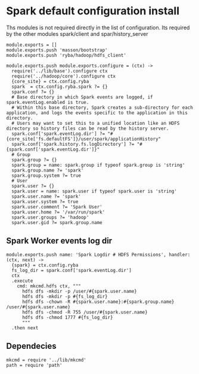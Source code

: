 # Spark default configuration install

Ths modules is not required directly in the list of configuration.
Its required by the other modules spark/client and spar/history_server



    module.exports = []
    module.exports.push 'masson/bootstrap'
    module.exports.push 'ryba/hadoop/hdfs_client'

    module.exports.push module.exports.configure = (ctx) ->
      require('../lib/base').configure ctx
      require('../hadoop/core').configure ctx
      {core_site} = ctx.config.ryba
      spark  = ctx.config.ryba.spark ?= {}
      spark.conf ?= {}
      # Base directory in which Spark events are logged, if spark.eventLog.enabled is true.
      # Within this base directory, Spark creates a sub-directory for each application, and logs the events specific to the application in this directory.
      # Users may want to set this to a unified location like an HDFS directory so history files can be read by the history server.
      spark.conf['spark.eventLog.dir'] ?= "#{core_site['fs.defaultFS']}/user/spark/applicationHistory"
      spark.conf['spark.history.fs.logDirectory'] ?= "#{spark.conf['spark.eventLog.dir']}"
      # Group
      spark.group ?= {}
      spark.group = name: spark.group if typeof spark.group is 'string'
      spark.group.name ?= 'spark'
      spark.group.system ?= true
      # User
      spark.user ?= {}
      spark.user = name: spark.user if typeof spark.user is 'string'
      spark.user.name ?= 'spark'
      spark.user.system ?= true
      spark.user.comment ?= 'Spark User'
      spark.user.home ?= '/var/run/spark'
      spark.user.groups ?= 'hadoop'
      spark.user.gid ?= spark.group.name


## Spark Worker events log dir

    module.exports.push name: 'Spark Logdir # HDFS Permissions', handler: (ctx, next) ->
      {spark} = ctx.config.ryba
      fs_log_dir = spark.conf['spark.eventLog.dir']
      ctx
      .execute
        cmd: mkcmd.hdfs ctx, """
          hdfs dfs -mkdir -p /user/#{spark.user.name}
          hdfs dfs -mkdir -p #{fs_log_dir}
          hdfs dfs -chown -R #{spark.user.name}:#{spark.group.name} /user/#{spark.user.name}
          hdfs dfs -chmod -R 755 /user/#{spark.user.name}
          hdfs dfs -chmod 1777 #{fs_log_dir}
          """
      .then next

## Dependecies

    mkcmd = require '../lib/mkcmd'
    path = require 'path'
